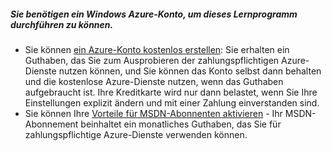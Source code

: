 <div class="wa-note">
  <span class="wa-icon-bulb"></span>
  <h5><a name="note"></a>Sie ben&ouml;tigen ein Windows Azure-Konto, um dieses Lernprogramm durchf&uuml;hren zu k&ouml;nnen.</h5>
  <ul>
    <li>Sie k&ouml;nnen <a href="/en-us/pricing/free-trial/?WT.mc_id=A261C142F">ein Azure-Konto kostenlos erstellen</a>: Sie erhalten ein Guthaben, das Sie zum Ausprobieren der zahlungspflichtigen Azure-Dienste nutzen k&ouml;nnen, und Sie k&ouml;nnen das Konto selbst dann behalten und die kostenlose Azure-Dienste nutzen, wenn das Guthaben aufgebraucht ist. Ihre Kreditkarte wird nur dann belastet, wenn Sie Ihre Einstellungen explizit &auml;ndern und mit einer Zahlung einverstanden sind.</li>
    <li>Sie k&ouml;nnen Ihre <a href="/en-us/pricing/member-offers/msdn-benefits-details/?WT.mc_id=A261C142F">Vorteile f&uuml;r MSDN-Abonnenten aktivieren</a> - Ihr MSDN-Abonnement beinhaltet ein monatliches Guthaben, das Sie f&uuml;r zahlungspflichtige Azure-Dienste verwenden k&ouml;nnen.</li>
  <ul>
</div>

  [ein Azure-Konto kostenlos erstellen]: /en-us/pricing/free-trial/?WT.mc_id=A261C142F
  [Vorteile für MSDN-Abonnenten aktivieren]: /en-us/pricing/member-offers/msdn-benefits-details/?WT.mc_id=A261C142F

